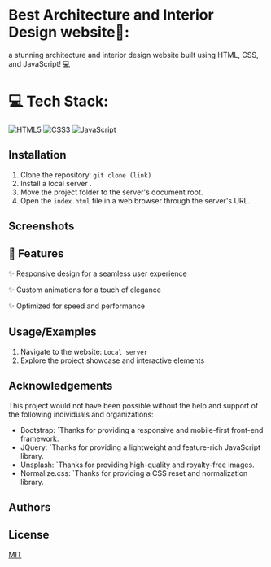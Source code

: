 
# Best Architecture and Interior Design website🚀:

a stunning architecture and interior design website built using HTML, CSS, and JavaScript! 💻 


# 💻 Tech Stack:
![HTML5](https://img.shields.io/badge/html5-%23E34F26.svg?style=plastic&logo=html5&logoColor=white)
![CSS3](https://img.shields.io/badge/css3-%231572B6.svg?style=plastic&logo=css3&logoColor=white) ![JavaScript](https://img.shields.io/badge/javascript-%23323330.svg?style=plastic&logo=javascript&logoColor=%23F7DF1E)


## Installation

1. Clone the repository: `git clone (link)`
2. Install a local server .
3. Move the project folder to the server's document root.
4. Open the `index.html` file in a web browser through the server's URL.
    
## Screenshots



## 🌟 Features



✨ Responsive design for a seamless user experience

✨ Custom animations for a touch of elegance

✨ Optimized for speed and performance


## Usage/Examples

1. Navigate to the website: `Local server`
2. Explore the project showcase and interactive elements


## Acknowledgements

This project would not have been possible without the help and support of the following individuals and organizations:

* Bootstrap: `Thanks for providing a responsive and mobile-first front-end framework.
* JQuery: `Thanks for providing a lightweight and feature-rich JavaScript library.
* Unsplash: `Thanks for providing high-quality and royalty-free images.
* Normalize.css: `Thanks for providing a CSS reset and normalization library.


## Authors




## License

[MIT](https://choosealicense.com/licenses/mit/)

